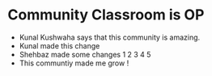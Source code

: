 # Community Classroom is OP

- Kunal Kushwaha says that this community is amazing.
- Kunal made this change
- Shehbaz made some changes
1
2
3
4
5
- This communtiy made me grow !
